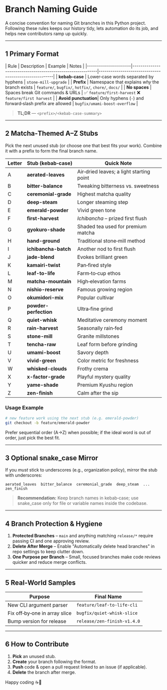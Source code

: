 # Branch Naming Guide

A concise convention for naming Git branches in this Python project. Following these rules keeps our history tidy, lets automation do its job, and helps new contributors ramp up quickly.

---

## 1 Primary Format

| Rule                  | Description                                                | Example                                               | Notes                       |
|----------------------|------------------------------------------------------------|-------------------------------------------------------|
| **kebab‑case**       | Lower‑case words separated by hyphens                      | `stone-mill-upgrade`                                   |
| **Prefix**           | Namespace that explains *why* the branch exists            | `feature/`, `bugfix/`, `hotfix/`, `chore/`, `docs/`    |
| **No spaces**        | Spaces break Git commands & URLs                           | ✅ `feature/first-harvest` ❌ `feature/first harvest`   |
| **Avoid punctuation**| Only hyphens (`-`) and forward‑slash prefix are allowed   | `bugfix/umami-boost-overflow`                          |

> **TL;DR** — `<prefix>/<kebab‑case-summary>`

---

## 2 Matcha‑Themed A–Z Stubs

Pick the next unused stub (or choose one that best fits your work). Combine it with a prefix to form the final branch name.

| Letter | Stub (kebab‑case)     | Quick Note                               |
| ------ | --------------------- | ---------------------------------------- |
| A      | **aerated-leaves**    | Air‑dried leaves; a light starting point |
| B      | **bitter-balance**    | Tweaking bitterness vs. sweetness        |
| C      | **ceremonial-grade**  | Highest matcha quality                   |
| D      | **deep-steam**        | Longer steaming step                     |
| E      | **emerald-powder**    | Vivid green tone                         |
| F      | **first-harvest**     | *Ichibancha* – prized first flush        |
| G      | **gyokuro-shade**     | Shaded tea used for premium matcha       |
| H      | **hand-ground**       | Traditional stone‑mill method            |
| I      | **ichibancha-batch**  | Another nod to first flush               |
| J      | **jade-blend**        | Evokes brilliant green                   |
| K      | **kamairi-twist**     | Pan‑fired style                          |
| L      | **leaf-to-life**      | Farm‑to‑cup ethos                        |
| M      | **matcha-mountain**   | High‑elevation farms                     |
| N      | **nishio-reserve**    | Famous growing region                    |
| O      | **okumidori-mix**     | Popular cultivar                         |
| P      | **powder-perfection** | Ultra‑fine grind                         |
| Q      | **quiet-whisk**       | Meditative ceremony moment               |
| R      | **rain-harvest**      | Seasonally rain‑fed                      |
| S      | **stone-mill**        | Granite millstones                       |
| T      | **tencha-raw**        | Leaf form before grinding                |
| U      | **umami-boost**       | Savory depth                             |
| V      | **vivid-green**       | Color metric for freshness               |
| W      | **whisked-clouds**    | Frothy crema                             |
| X      | **x-factor-grade**    | Playful mystery quality                  |
| Y      | **yame-shade**        | Premium Kyushu region                    |
| Z      | **zen-finish**        | Calm after the sip                       |

### Usage Example

```bash
# new feature work using the next stub (e.g. emerald-powder)
git checkout -b feature/emerald-powder
```

Prefer sequential order (A→Z) when possible; if the ideal word is out of order, just pick the best fit.

---

## 3 Optional snake\_case Mirror

If you *must* stick to underscores (e.g., organization policy), mirror the stub with underscores:

```
aerated_leaves  bitter_balance  ceremonial_grade  deep_steam  ...  zen_finish
```

> **Recommendation:** Keep branch names in kebab‑case; use snake\_case only for file or variable names inside the codebase.

---

## 4 Branch Protection & Hygiene

1. **Protected Branches** – `main` and anything matching `release/*` require passing CI and one approving review.
2. **Delete After Merge** – Enable "Automatically delete head branches" in repo settings to keep clutter down.
3. **One Purpose per Branch** – Small, focused branches make code reviews quicker and reduce merge conflicts.

---

## 5 Real‑World Samples

| Purpose                       | Final Name                  |
| ----------------------------- | --------------------------- |
| New CLI argument parser       | `feature/leaf-to-life-cli`  |
| Fix off‑by‑one in array slice | `bugfix/quiet-whisk-slice`  |
| Bump version for release      | `release/zen-finish-v1.4.0` |

---

## 6 How to Contribute

1. **Pick** an unused stub.
2. **Create** your branch following the format.
3. **Push** code & open a pull request linked to an issue (if applicable).
4. **Delete** the branch after merge.

Happy coding ☕️💚
